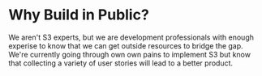 # Why Build in Public?

We aren't S3 experts, but we are development professionals with enough experise to know that we can get outside resources to bridge the gap. We're currently going through own own pains to implement S3 but know that collecting a variety of user stories will lead to a better product.